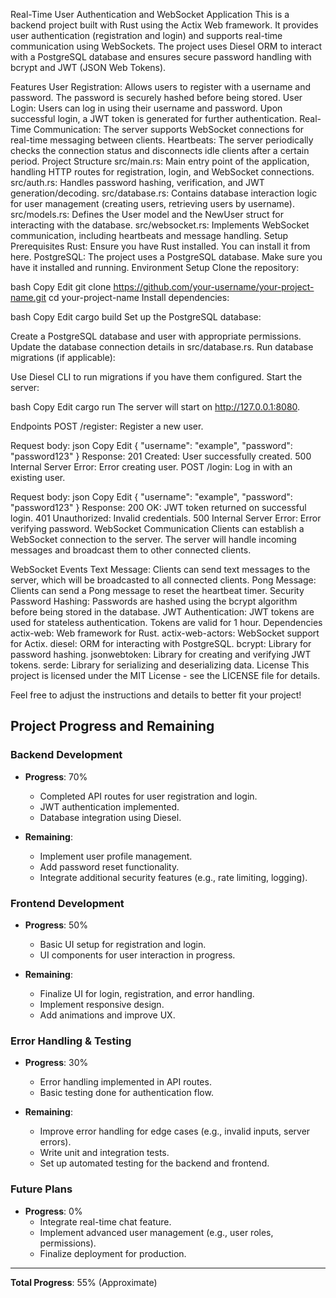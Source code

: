 Real-Time User Authentication and WebSocket Application
This is a backend project built with Rust using the Actix Web framework. It provides user authentication (registration and login) and supports real-time communication using WebSockets. The project uses Diesel ORM to interact with a PostgreSQL database and ensures secure password handling with bcrypt and JWT (JSON Web Tokens).

Features
User Registration: Allows users to register with a username and password. The password is securely hashed before being stored.
User Login: Users can log in using their username and password. Upon successful login, a JWT token is generated for further authentication.
Real-Time Communication: The server supports WebSocket connections for real-time messaging between clients.
Heartbeats: The server periodically checks the connection status and disconnects idle clients after a certain period.
Project Structure
src/main.rs: Main entry point of the application, handling HTTP routes for registration, login, and WebSocket connections.
src/auth.rs: Handles password hashing, verification, and JWT generation/decoding.
src/database.rs: Contains database interaction logic for user management (creating users, retrieving users by username).
src/models.rs: Defines the User model and the NewUser struct for interacting with the database.
src/websocket.rs: Implements WebSocket communication, including heartbeats and message handling.
Setup
Prerequisites
Rust: Ensure you have Rust installed. You can install it from here.
PostgreSQL: The project uses a PostgreSQL database. Make sure you have it installed and running.
Environment Setup
Clone the repository:

bash
Copy
Edit
git clone https://github.com/your-username/your-project-name.git
cd your-project-name
Install dependencies:

bash
Copy
Edit
cargo build
Set up the PostgreSQL database:

Create a PostgreSQL database and user with appropriate permissions.
Update the database connection details in src/database.rs.
Run database migrations (if applicable):

Use Diesel CLI to run migrations if you have them configured.
Start the server:

bash
Copy
Edit
cargo run
The server will start on http://127.0.0.1:8080.

Endpoints
POST /register: Register a new user.

Request body:
json
Copy
Edit
{
  "username": "example",
  "password": "password123"
}
Response:
201 Created: User successfully created.
500 Internal Server Error: Error creating user.
POST /login: Log in with an existing user.

Request body:
json
Copy
Edit
{
  "username": "example",
  "password": "password123"
}
Response:
200 OK: JWT token returned on successful login.
401 Unauthorized: Invalid credentials.
500 Internal Server Error: Error verifying password.
WebSocket Communication
Clients can establish a WebSocket connection to the server. The server will handle incoming messages and broadcast them to other connected clients.

WebSocket Events
Text Message: Clients can send text messages to the server, which will be broadcasted to all connected clients.
Pong Message: Clients can send a Pong message to reset the heartbeat timer.
Security
Password Hashing: Passwords are hashed using the bcrypt algorithm before being stored in the database.
JWT Authentication: JWT tokens are used for stateless authentication. Tokens are valid for 1 hour.
Dependencies
actix-web: Web framework for Rust.
actix-web-actors: WebSocket support for Actix.
diesel: ORM for interacting with PostgreSQL.
bcrypt: Library for password hashing.
jsonwebtoken: Library for creating and verifying JWT tokens.
serde: Library for serializing and deserializing data.
License
This project is licensed under the MIT License - see the LICENSE file for details.

Feel free to adjust the instructions and details to better fit your project!





## Project Progress and Remaining

### Backend Development
- **Progress**: 70%
  - Completed API routes for user registration and login.
  - JWT authentication implemented.
  - Database integration using Diesel.

- **Remaining**:
  - Implement user profile management.
  - Add password reset functionality.
  - Integrate additional security features (e.g., rate limiting, logging).

### Frontend Development
- **Progress**: 50%
  - Basic UI setup for registration and login.
  - UI components for user interaction in progress.

- **Remaining**:
  - Finalize UI for login, registration, and error handling.
  - Implement responsive design.
  - Add animations and improve UX.

### Error Handling & Testing
- **Progress**: 30%
  - Error handling implemented in API routes.
  - Basic testing done for authentication flow.

- **Remaining**:
  - Improve error handling for edge cases (e.g., invalid inputs, server errors).
  - Write unit and integration tests.
  - Set up automated testing for the backend and frontend.

### Future Plans
- **Progress**: 0%
  - Integrate real-time chat feature.
  - Implement advanced user management (e.g., user roles, permissions).
  - Finalize deployment for production.

---

**Total Progress**: 55% (Approximate)

